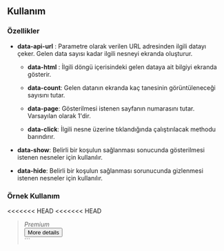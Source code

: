 ## Kullanım

### Özellikler

* **data-api-url** :
  Parametre olarak verilen URL adresinden ilgili datayı çeker. Gelen data sayısı kadar ilgili nesneyi ekranda oluşturur.
  
  * **data-html** :
    İlgili döngü içerisindeki gelen dataya ait <alanadi> bilgiyi ekranda gösterir.

  * **data-count**:
    Gelen datanın ekranda kaç tanesinin görüntüleneceği sayısını tutar.

  * **data-page**:
    Gösterilmesi istenen sayfanın numarasını tutar. Varsayılan olarak 1'dir.
  
  * **data-click**:
    İlgili nesne üzerine tıklandığında çalıştırılacak methodu barındırır.

* **data-show**:
  Belirli bir koşulun sağlanması sonucunda gösterilmesi istenen nesneler için kullanılır.
  
* **data-hide**:
  Belirli bir koşulun sağlanması sorunucunda gizlenmesi istenen nesneler için kullanılır.
  
 
### Örnek Kullanım
<<<<<<< HEAD
<<<<<<< HEAD
  
> <script>
    function onClick(e){
=======
```  
<script>function onClick(e){
>>>>>>> refs/remotes/origin/master
=======
```  
<script>function onClick(e){
>>>>>>> refs/remotes/origin/master
      console.log(e);
      console.log(e.items);
      console.log(e.event);
    }
</script>

<div class="item" data-api-url="https://jsonplaceholder.typicode.com/comments">
  <div class="name" data-html="name"></div>
     <div class="email">
        <span data-html="email"></span>
        <i class="premium" data-show="$data.premium == true">Premium</i>
     </div>
     <div class="body" data-html="body"></div>
     <div>
        <input type="button" data-click="onClick" value="More details" />
      </div>
</div>
```
